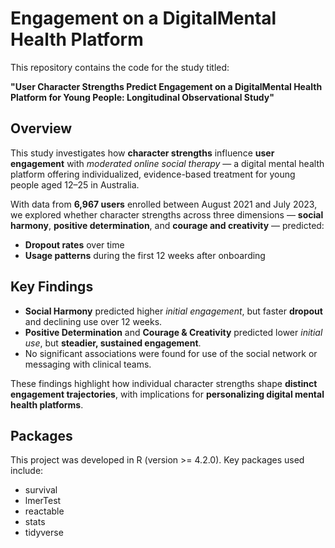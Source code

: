 # Engagement on a DigitalMental Health Platform

This repository contains the code for the study titled:

**"User Character Strengths Predict Engagement on a DigitalMental Health Platform for Young People: Longitudinal Observational Study"**

## Overview

This study investigates how **character strengths** influence **user engagement** with *moderated online social therapy* — a digital mental health platform offering individualized, evidence-based treatment for young people aged 12–25 in Australia.

With data from **6,967 users** enrolled between August 2021 and July 2023, we explored whether character strengths across three dimensions — **social harmony**, **positive determination**, and **courage and creativity** — predicted:
- **Dropout rates** over time
- **Usage patterns** during the first 12 weeks after onboarding

## Key Findings

- **Social Harmony** predicted higher *initial engagement*, but faster **dropout** and declining use over 12 weeks.
- **Positive Determination** and **Courage & Creativity** predicted lower *initial use*, but **steadier, sustained engagement**.
- No significant associations were found for use of the social network or messaging with clinical teams.

These findings highlight how individual character strengths shape **distinct engagement trajectories**, with implications for **personalizing digital mental health platforms**.

## Packages

This project was developed in R (version >= 4.2.0). Key packages used include:

- survival
- lmerTest
- reactable
- stats
- tidyverse

